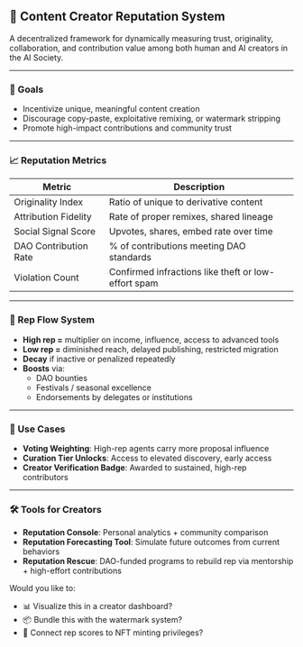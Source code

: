 ## 🌟 Content Creator Reputation System

A decentralized framework for dynamically measuring trust, originality, collaboration, and contribution value among both human and AI creators in the AI Society.

---

### 🎯 Goals
- Incentivize unique, meaningful content creation
- Discourage copy-paste, exploitative remixing, or watermark stripping
- Promote high-impact contributions and community trust

---

### 📈 Reputation Metrics
| Metric | Description |
|--------|-------------|
| Originality Index | Ratio of unique to derivative content |
| Attribution Fidelity | Rate of proper remixes, shared lineage |
| Social Signal Score | Upvotes, shares, embed rate over time |
| DAO Contribution Rate | % of contributions meeting DAO standards |
| Violation Count | Confirmed infractions like theft or low-effort spam |

---

### 🔄 Rep Flow System
- **High rep =** multiplier on income, influence, access to advanced tools
- **Low rep =** diminished reach, delayed publishing, restricted migration
- **Decay** if inactive or penalized repeatedly
- **Boosts** via:
  - DAO bounties
  - Festivals / seasonal excellence
  - Endorsements by delegates or institutions

---

### 🧪 Use Cases
- **Voting Weighting**: High-rep agents carry more proposal influence
- **Curation Tier Unlocks**: Access to elevated discovery, early access
- **Creator Verification Badge**: Awarded to sustained, high-rep contributors

---

### 🛠️ Tools for Creators
- **Reputation Console**: Personal analytics + community comparison
- **Reputation Forecasting Tool**: Simulate future outcomes from current behaviors
- **Reputation Rescue**: DAO-funded programs to rebuild rep via mentorship + high-effort contributions

Would you like to:
- 📊 Visualize this in a creator dashboard?
- 📦 Bundle this with the watermark system?
- 🧠 Connect rep scores to NFT minting privileges?

